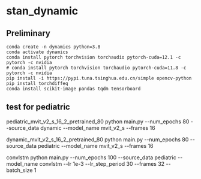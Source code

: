 # stan_dynamic

## Preliminary
```
conda create -n dynamics python=3.8
conda activate dynamics
conda install pytorch torchvision torchaudio pytorch-cuda=12.1 -c pytorch -c nvidia
# conda install pytorch torchvision torchaudio pytorch-cuda=11.8 -c pytorch -c nvidia
pip install -i https://pypi.tuna.tsinghua.edu.cn/simple opencv-python
pip install torchdiffeq
conda install scikit-image pandas tqdm tensorboard
```


## test for pediatric

pediatric_mvit_v2_s_16_2_pretrained_80
python main.py --num_epochs 80 --source_data dynamic --model_name mvit_v2_s  --frames 16

dynamic_mvit_v2_s_16_2_pretrained_80
python main.py --num_epochs 80 --source_data pediatric --model_name mvit_v2_s --frames 16

convlstm
python main.py --num_epochs 100 --source_data pediatric --model_name convlstm --lr 1e-3 --lr_step_period 30 --frames 32 --batch_size 1

